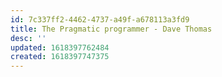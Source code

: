 ```yaml
---
id: 7c337ff2-4462-4737-a49f-a678113a3fd9
title: The Pragmatic programmer - Dave Thomas
desc: ''
updated: 1618397762484
created: 1618397747375
---
```


